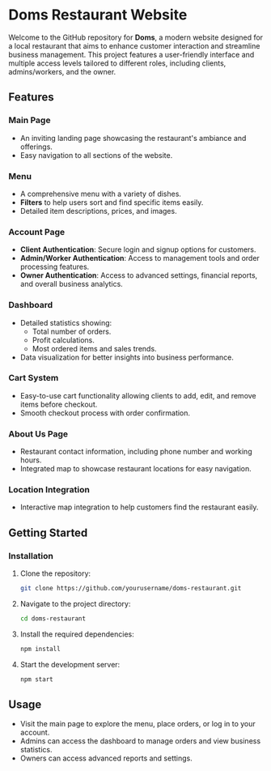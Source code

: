 # Doms Restaurant Website

Welcome to the GitHub repository for **Doms**, a modern website designed for a local restaurant that aims to enhance customer interaction and streamline business management. This project features a user-friendly interface and multiple access levels tailored to different roles, including clients, admins/workers, and the owner.

## Features

### Main Page
- An inviting landing page showcasing the restaurant's ambiance and offerings.
- Easy navigation to all sections of the website.

### Menu
- A comprehensive menu with a variety of dishes.
- **Filters** to help users sort and find specific items easily.
- Detailed item descriptions, prices, and images.

### Account Page
- **Client Authentication**: Secure login and signup options for customers.
- **Admin/Worker Authentication**: Access to management tools and order processing features.
- **Owner Authentication**: Access to advanced settings, financial reports, and overall business analytics.

### Dashboard
- Detailed statistics showing:
  - Total number of orders.
  - Profit calculations.
  - Most ordered items and sales trends.
- Data visualization for better insights into business performance.

### Cart System
- Easy-to-use cart functionality allowing clients to add, edit, and remove items before checkout.
- Smooth checkout process with order confirmation.

### About Us Page
- Restaurant contact information, including phone number and working hours.
- Integrated map to showcase restaurant locations for easy navigation.

### Location Integration
- Interactive map integration to help customers find the restaurant easily.

## Getting Started


### Installation
1. Clone the repository: 
   ```bash
   git clone https://github.com/yourusername/doms-restaurant.git
   ```
2. Navigate to the project directory:
   ```bash
   cd doms-restaurant
   ```
3. Install the required dependencies:
   ```bash
   npm install
   ```
4. Start the development server:
   ```bash
   npm start
   ```

## Usage
- Visit the main page to explore the menu, place orders, or log in to your account.
- Admins can access the dashboard to manage orders and view business statistics.
- Owners can access advanced reports and settings.
